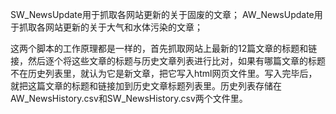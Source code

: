 SW_NewsUpdate用于抓取各网站更新的关于固废的文章；
AW_NewsUpdate用于抓取各网站更新的关于大气和水体污染的文章；

这两个脚本的工作原理都是一样的，首先抓取网站上最新的12篇文章的标题和链接，然后逐个将这些文章的标题与历史文章列表进行比对，如果有哪篇文章的标题不在历史列表里，就认为它是新文章，把它写入html网页文件里。写入完毕后，就把这篇文章的标题和链接加到历史文章标题列表里。历史列表存储在AW_NewsHistory.csv和SW_NewsHistory.csv两个文件里。
